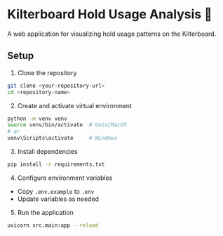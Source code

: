 # Kilterboard Hold Usage Analysis 🧗

A web application for visualizing hold usage patterns on the Kilterboard.

## Setup

1. Clone the repository

```bash
git clone <your-repository-url>
cd <repository-name>
```

2. Create and activate virtual environment

```bash
python -m venv venv
source venv/bin/activate  # Unix/MacOS
# or
venv\Scripts\activate     # Windows
```

3. Install dependencies

```bash
pip install -r requirements.txt
```

4. Configure environment variables

- Copy `.env.example` to `.env`
- Update variables as needed

5. Run the application

```bash
uvicorn src.main:app --reload
```
